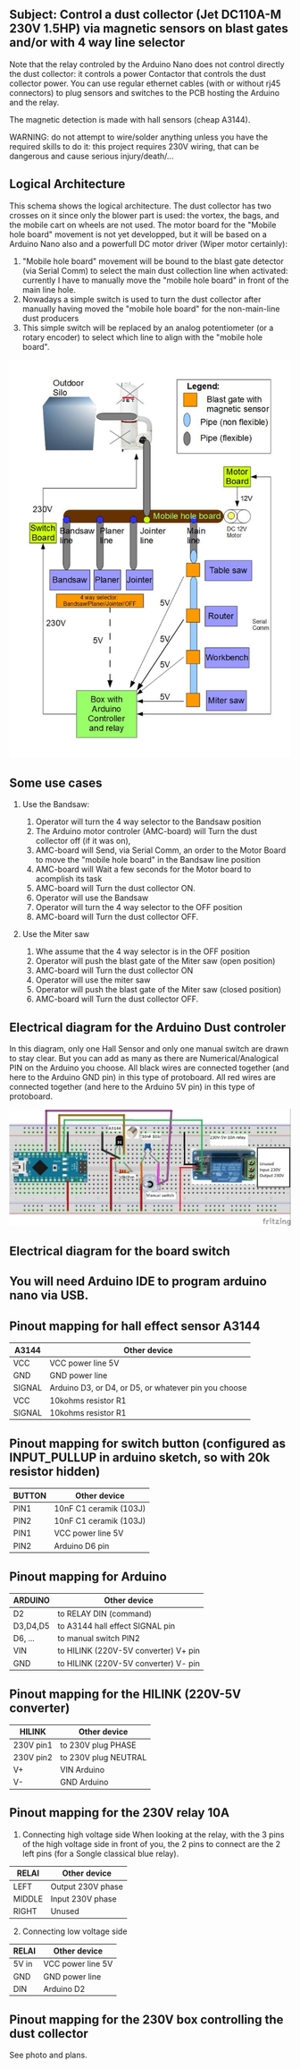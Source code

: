 ## Subject: Control a dust collector (Jet DC110A-M 230V 1.5HP) via magnetic sensors on blast gates and/or with 4 way line selector
Note that the relay controled by the Arduino Nano does not control directly the dust collector: it controls a power Contactor that controls the dust collector power.
You can use regular ethernet cables (with or without rj45 connectors) to plug sensors and switches to the PCB hosting the Arduino and the relay.

The magnetic detection is made with hall sensors (cheap A3144).

WARNING: do not attempt to wire/solder anything unless you have the required skills to do it: this project
requires 230V wiring, that can be dangerous and cause serious injury/death/...

## Logical Architecture
This schema shows the logical architecture.
The dust collector has two crosses on it since only the blower part is used: the vortex, the bags, and the mobile cart on wheels are not used.
The motor board for the "Mobile hole board" movement is not yet developped, but it will be based on a Arduino Nano also and a powerfull DC motor driver (Wiper motor certainly):
1. "Mobile hole board" movement will be bound to the blast gate detector (via Serial Comm) to select the main dust collection line when activated: currently I have to manually move the "mobile hole board" in front of the main line hole.
2. Nowadays a simple switch is used to turn the dust collector after manually having moved the "mobile hole board" for the non-main-line dust producers
3. This simple switch will be replaced by an analog potentiometer (or a rotary encoder) to select which line to align with the "mobile hole board".

![Logical Architecture](https://github.com/vincent-bruel/arduino-and-co/blob/master/Projects/DustCollectorCommander-ArduinoNano-HallSensorsA3144/DustCollectorCommander-architecture.jpg)

## Some use cases
1. Use the Bandsaw: 
	1. Operator will turn the 4 way selector to the Bandsaw position
	2. The Arduino motor controler (AMC-board) will Turn the dust collector off (if it was on), 
	3. AMC-board will Send, via Serial Comm, an order to the Motor Board to move the "mobile hole board" in the Bandsaw line position
	4. AMC-board will Wait a few seconds for the Motor board to acomplish its task
	5. AMC-board will Turn the dust collector ON.
	6. Operator will use the Bandsaw
	7. Operator will turn the 4 way selector to the OFF position
	8. AMC-board will Turn the dust collector OFF.

2. Use the Miter saw
	1. Whe assume that the 4 way selector is in the OFF position
	2. Operator will push the blast gate of the Miter saw (open position)
	3. AMC-board will Turn the dust collector ON
	4. Operator will use the miter saw
	5. Operator will push the blast gate of the Miter saw (closed position)
	6. AMC-board will Turn the dust collector OFF.

## Electrical diagram for the Arduino Dust controler
In this diagram, only one Hall Sensor and only one manual switch are drawn to stay clear.
But you can add as many as there are Numerical/Analogical PIN on the Arduino you choose.
All black wires are connected together (and here to the Arduino GND pin) in this type of protoboard.
All red wires are connected together (and here to the Arduino 5V pin) in this type of protoboard.

![Diagram](https://github.com/vincent-bruel/arduino-and-co/blob/master/Projects/DustCollectorCommander-ArduinoNano-HallSensorsA3144/DustCollectorCommander_bb.jpg)
  
## Electrical diagram for the board switch
<This diagram will be drawn very soon>

## You will need Arduino IDE to program arduino nano via USB.

## Pinout mapping for hall effect sensor A3144
A3144   | Other device
------- | ----------------------
VCC     | VCC power line 5V
GND     | GND power line
SIGNAL  | Arduino D3, or D4, or D5, or whatever pin you choose
VCC     | 10kohms resistor R1
SIGNAL  | 10kohms resistor R1

## Pinout mapping for switch button (configured as INPUT_PULLUP in arduino sketch, so with 20k resistor hidden)
BUTTON  | Other device
------- | ----------------------
PIN1    | 10nF C1 ceramik (103J)
PIN2    | 10nF C1 ceramik (103J)
PIN1    | VCC power line 5V
PIN2    | Arduino D6 pin 

## Pinout mapping for Arduino
ARDUINO  | Other device
-------- | ----------------------
D2       | to RELAY DIN (command)
D3,D4,D5 | to A3144 hall effect SIGNAL pin
D6, ...  | to manual switch PIN2
VIN      | to HILINK (220V-5V converter) V+ pin
GND      | to HILINK (220V-5V converter) V- pin

## Pinout mapping for the HILINK (220V-5V converter)
HILINK    | Other device
----------| ----------------------
230V pin1 | to 230V plug PHASE
230V pin2 | to 230V plug NEUTRAL
V+        | VIN Arduino
V-        | GND Arduino

## Pinout mapping for the 230V relay 10A
1. Connecting high voltage side
When looking at the relay, with the 3 pins of the high voltage side in front of you, the 2 pins to connect are
the 2 left pins (for a Songle classical blue relay).


RELAI     | Other device
----------| ----------------------
LEFT      | Output 230V phase
MIDDLE    | Input 230V phase
RIGHT     | Unused

2. Connecting low voltage side

RELAI     | Other device
----------| ----------------------
5V in     | VCC power line 5V
GND       | GND power line
DIN       | Arduino D2

## Pinout mapping for the 230V box controlling the dust collector
See photo and plans.
